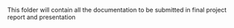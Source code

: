 This folder will contain all the documentation to be submitted in final project report and presentation

